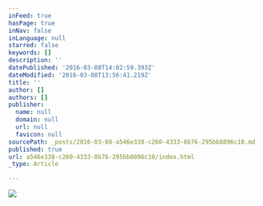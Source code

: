 ```yaml
---
inFeed: true
hasPage: true
inNav: false
inLanguage: null
starred: false
keywords: []
description: ''
datePublished: '2016-03-08T14:02:59.393Z'
dateModified: '2016-03-08T13:56:41.219Z'
title: ''
author: []
authors: []
publisher:
  name: null
  domain: null
  url: null
  favicon: null
sourcePath: _posts/2016-03-08-a546e338-c260-4333-8b76-295bb8896c10.md
published: true
url: a546e338-c260-4333-8b76-295bb8896c10/index.html
_type: Article

---
```

![](https://the-grid-user-content.s3-us-west-2.amazonaws.com/443b6118-6902-4d77-a526-cefe26dcbee9.png)